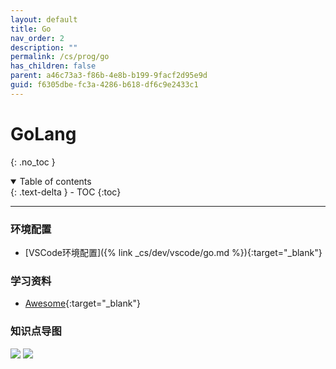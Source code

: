 ```yaml
---
layout: default
title: Go
nav_order: 2
description: ""
permalink: /cs/prog/go
has_children: false
parent: a46c73a3-f86b-4e8b-b199-9facf2d95e9d
guid: f6305dbe-fc3a-4286-b618-df6c9e2433c1
---
```


# GoLang
{: .no_toc }

<details open markdown="block">
  <summary>
    Table of contents
  </summary>
  {: .text-delta }
- TOC
{:toc}
</details>

---

### 环境配置
- [VSCode环境配置]({% link _cs/dev/vscode/go.md %}){:target="_blank"}

### 学习资料
- [Awesome](https://github.com/avelino/awesome-go#readme){:target="_blank"}

### 知识点导图
<img src="{{site.cdn.cdn001}}/{{page.guid}}/3.png">
<img src="{{site.cdn.cdn001}}/{{page.guid}}/4.png">